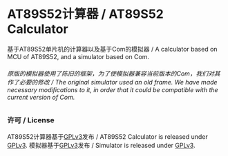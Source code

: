 # AT89S52计算器 / AT89S52 Calculator
基于AT89S52单片机的计算器以及基于Com的模拟器 / A calculator based on MCU of AT89S52, and a simulator based on Com.
###### 原版的模拟器使用了陈旧的框架，为了使模拟器兼容当前版本的Com，我们对其作了必要的修改 / The original simulator used an old frame. We have made necessary modifications to it, in order that it could be compatible with the current version of Com.

### 许可 / License
AT89S52计算器基于[GPLv3](src/s52/LicenseInfo/GPLv3.txt)发布 / AT89S52 Calculator is released under [GPLv3](src/s52/LicenseInfo/GPLv3.txt).
模拟器基于[GPLv3](src/simulator/WinFormApp/LicenseInfo/GPLv3.txt)发布 / Simulator is released under [GPLv3](src/simulator/WinFormApp/LicenseInfo/GPLv3.txt).

